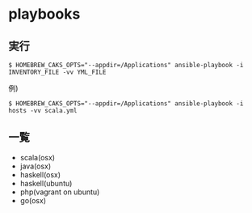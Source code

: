 # playbooks

## 実行
```
$ HOMEBREW_CAKS_OPTS="--appdir=/Applications" ansible-playbook -i INVENTORY_FILE -vv YML_FILE
```

例)
```
$ HOMEBREW_CAKS_OPTS="--appdir=/Applications" ansible-playbook -i hosts -vv scala.yml 
```

## 一覧
- scala(osx)
- java(osx)
- haskell(osx)
- haskell(ubuntu)
- php(vagrant on ubuntu)
- go(osx)
